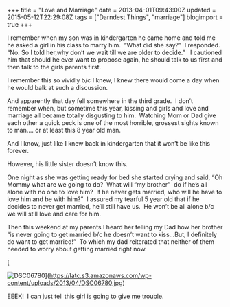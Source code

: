 +++
title = "Love and Marriage"
date = 2013-04-01T09:43:00Z
updated = 2015-05-12T22:29:08Z
tags = ["Darndest Things", "marriage"]
blogimport = true 
+++

I remember when my son was in kindergarten he came home and told me he asked a girl in his class to marry him.&#160; “What did she say?”&#160; I responded. “No. So I told her,why don’t we wait till we are older to decide.”&#160;&#160; I cautioned him that should he ever want to propose again, he should talk to us first and then talk to the girls parents first. 

 I remember this so vividly b/c I knew, I knew there would come a day when he would balk at such a discussion.

And apparently that day fell somewhere in the third grade.&#160; I don’t remember when, but sometime this year, kissing and girls and love and marriage all became totally disgusting to him.&#160; Watching Mom or Dad give each other a quick peck is one of the most horrible, grossest sights known to man…. or at least this 8 year old man.&#160;&#160; 

And I know, just like I knew back in kindergarten that it won’t be like this forever.&#160; 

However, his little sister doesn’t know this.&#160; 

One night as she was getting ready for bed she started crying and said, “Oh Mommy what are we going to do?&#160; What will “my brother”&#160; do if he’s all alone with no one to love him?&#160; If he never gets married, who will he have to love him and be with him?”&#160; I assured my tearful 5 year old that if he decides to never get married, he’ll still have us.&#160; He won’t be all alone b/c we will still love and care for him.&#160; 

Then this weekend at my parents I heard her telling my Dad how her brother “is never going to get married b/c he doesn’t want to kiss…But, I definitely do want to get married!”&#160; To which my dad reiterated that neither of them needed to worry about getting married right now.&#160;&#160;&#160; 

[

![DSC06780](https://latc.s3.amazonaws.com/wp-content/uploads/2013/04/DSC06780.jpg "DSC06780")](https://latc.s3.amazonaws.com/wp-content/uploads/2013/04/DSC06780.jpg)

EEEK!&#160; I can just tell this girl is going to give me trouble. 

